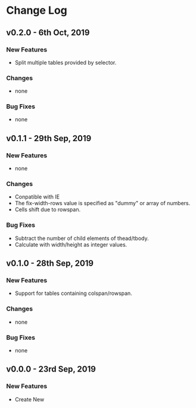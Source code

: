 # Change Log

## v0.2.0 - 6th Oct, 2019

### New Features

- Split multiple tables provided by selector.

### Changes

- none

### Bug Fixes

- none

## v0.1.1 - 29th Sep, 2019

### New Features

- none

### Changes

- Conpatible with IE
- The fix-width-rows value is specified as "dummy" or array of numbers.
- Cells shift due to rowspan.

### Bug Fixes

- Subtract the number of child elements of thead/tbody.
- Calculate with width/height as integer values.

## v0.1.0 - 28th Sep, 2019

### New Features

- Support for tables containing colspan/rowspan.

### Changes

- none

### Bug Fixes

- none

## v0.0.0 - 23rd Sep, 2019

### New Features

- Create New

